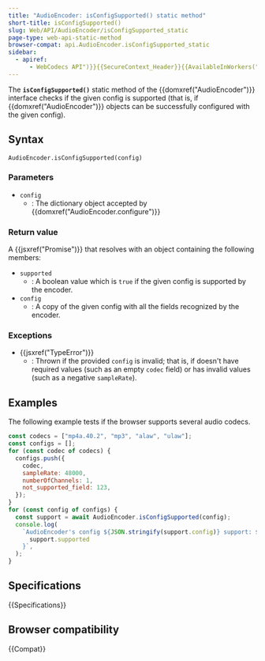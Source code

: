 ```yaml
---
title: "AudioEncoder: isConfigSupported() static method"
short-title: isConfigSupported()
slug: Web/API/AudioEncoder/isConfigSupported_static
page-type: web-api-static-method
browser-compat: api.AudioEncoder.isConfigSupported_static
sidebar:
  - apiref:
      - WebCodecs API")}}{{SecureContext_Header}}{{AvailableInWorkers("window_and_dedicated
---
```


The **`isConfigSupported()`** static method of the {{domxref("AudioEncoder")}} interface checks if the given config is supported (that is, if {{domxref("AudioEncoder")}} objects can be successfully configured with the given config).

## Syntax

```js-nolint
AudioEncoder.isConfigSupported(config)
```

### Parameters

- `config`
  - : The dictionary object accepted by {{domxref("AudioEncoder.configure")}}

### Return value

A {{jsxref("Promise")}} that resolves with an object containing the following members:

- `supported`
  - : A boolean value which is `true` if the given config is supported by the encoder.
- `config`
  - : A copy of the given config with all the fields recognized by the encoder.

### Exceptions

- {{jsxref("TypeError")}}
  - : Thrown if the provided `config` is invalid; that is, if doesn't have required values (such as an empty `codec` field) or has invalid values (such as a negative `sampleRate`).

## Examples

The following example tests if the browser supports several audio codecs.

```js
const codecs = ["mp4a.40.2", "mp3", "alaw", "ulaw"];
const configs = [];
for (const codec of codecs) {
  configs.push({
    codec,
    sampleRate: 48000,
    numberOfChannels: 1,
    not_supported_field: 123,
  });
}
for (const config of configs) {
  const support = await AudioEncoder.isConfigSupported(config);
  console.log(
    `AudioEncoder's config ${JSON.stringify(support.config)} support: ${
      support.supported
    }`,
  );
}
```

## Specifications

{{Specifications}}

## Browser compatibility

{{Compat}}
